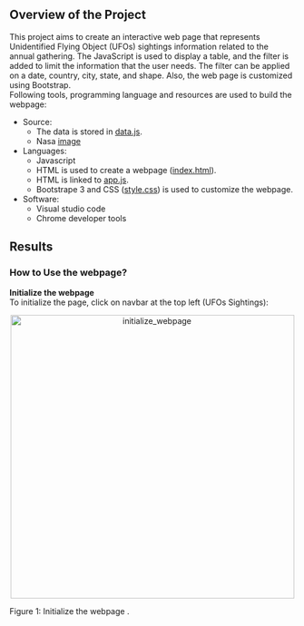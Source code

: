 ## Overview of the Project
This project aims to create an interactive web page that represents Unidentified Flying Object (UFOs) sightings information related to the annual gathering. The JavaScript is used to display a table, and the filter is added to limit the information that the user needs. The filter can be applied on a date, country, city, state, and shape. Also, the web page is customized using Bootstrap.  
Following tools, programming language and resources are used to build the webpage:
- Source:
  - The data is stored in [data.js](https://github.com/elp192/UFOs/blob/357768decefd9c884d12d8f5fd86af5132cb4bdb/static/js/data.js).
  - Nasa [image](https://github.com/elp192/UFOs/blob/357768decefd9c884d12d8f5fd86af5132cb4bdb/static/images/nasa.jpg)
- Languages:
  - Javascript
  - HTML is used to create a webpage ([index.html](https://github.com/elp192/UFOs/blob/357768decefd9c884d12d8f5fd86af5132cb4bdb/index.html)).
  - HTML is linked to [app.js](https://github.com/elp192/UFOs/blob/357768decefd9c884d12d8f5fd86af5132cb4bdb/static/js/app.js).
  - Bootstrape 3 and CSS ([style.css](https://github.com/elp192/UFOs/blob/357768decefd9c884d12d8f5fd86af5132cb4bdb/static/css/style.css)) is used to customize the webpage.
- Software:
  - Visual studio code
  - Chrome developer tools
## Results
### How to Use the webpage?
**Initialize the webpage**<br>
To initialize the page, click on navbar at the top left (UFOs Sightings):

<p img align="center" width="100%">
<img width="500" alt="initialize_webpage" src="https://user-images.githubusercontent.com/85843401/132889120-773778d2-cd28-4d5e-9e05-55944de5e29b.png">
<figcaption>Figure 1: Initialize the webpage .</figcaption></figure/>
<p align="center">
</p>

